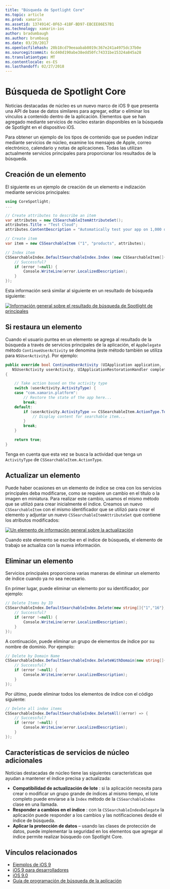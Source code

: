 ```yaml
---
title: "Búsqueda de Spotlight Core"
ms.topic: article
ms.prod: xamarin
ms.assetid: 1374914C-0F63-41BF-BD97-EBCEE86E57B1
ms.technology: xamarin-ios
author: bradumbaugh
ms.author: brumbaug
ms.date: 03/20/2017
ms.openlocfilehash: 20b18cd79eeaabab8019c367e241a4975dc37b0e
ms.sourcegitcommit: 6cd40d190abe38edd50fc74331be15324a845a28
ms.translationtype: MT
ms.contentlocale: es-ES
ms.lasthandoff: 02/27/2018
---
```

# <a name="search-with-core-spotlight"></a>Búsqueda de Spotlight Core

Noticias destacadas de núcleo es un nuevo marco de iOS 9 que presenta una API de base de datos similares para agregar, editar o eliminar los vínculos a contenido dentro de la aplicación. Elementos que se han agregado mediante servicios de núcleo estarán disponibles en la búsqueda de Spotlight en el dispositivo iOS.

Para obtener un ejemplo de los tipos de contenido que se pueden indizar mediante servicios de núcleo, examine los mensajes de Apple, correo electrónico, calendario y notas de aplicaciones. Todas las utilizan actualmente servicios principales para proporcionar los resultados de la búsqueda.

## <a name="creating-an-item"></a>Creación de un elemento

El siguiente es un ejemplo de creación de un elemento e indización mediante servicios principales:

```csharp
using CoreSpotlight;
...

// Create attributes to describe an item
var attributes = new CSSearchableItemAttributeSet();
attributes.Title = "Test Cloud";
attributes.ContentDescription = "Automatically test your app on 1,000 devices in the cloud.";

// Create item
var item = new CSSearchableItem ("1", "products", attributes);

// Index item
CSSearchableIndex.DefaultSearchableIndex.Index (new CSSearchableItem[]{ item }, (error) => {
    // Successful?
    if (error !=null) {
        Console.WriteLine(error.LocalizedDescription);
    }
});
```

Esta información será similar al siguiente en un resultado de búsqueda siguiente:

[ ![](corespotlight-images/corespotlight01.png "Información general sobre el resultado de búsqueda de Spotlight de principales")](corespotlight-images/corespotlight01.png)

## <a name="restoring-an-item"></a>Si restaura un elemento

Cuando el usuario puntea en un elemento se agrega al resultado de la búsqueda a través de servicios principales de la aplicación, el `AppDelegate` método `ContinueUserActivity` se denomina (este método también se utiliza para `NSUserActivity`). Por ejemplo:

```csharp
public override bool ContinueUserActivity (UIApplication application,
   NSUserActivity userActivity, UIApplicationRestorationHandler completionHandler)
{

    // Take action based on the activity type
    switch (userActivity.ActivityType) {
    case "com.xamarin.platform":
        // Restore the state of the app here...
        break;
    default:
        if (userActivity.ActivityType == CSSearchableItem.ActionType.ToString ()) {
            // Display content for searchable item...
        }
        break;
    }

    return true;
}
```

Tenga en cuenta que esta vez se busca la actividad que tenga un `ActivityType` de `CSSearchableItem.ActionType`.

## <a name="updating-an-item"></a>Actualizar un elemento

Puede haber ocasiones en un elemento de índice se crea con los servicios principales deba modificarse, como se requiere un cambio en el título o la imagen en miniatura. Para realizar este cambio, usamos el mismo método que se utilizó para crear inicialmente el índice.
Creamos un nuevo `CSSearchableItem` con el mismo identificador que se utilizó para crear el elemento y adjuntar un nuevo `CSSearchableItemAttributeSet` que contiene los atributos modificados:

[ ![](corespotlight-images/corespotlight02.png "Un elemento de información general sobre la actualización")](corespotlight-images/corespotlight02.png)

Cuando este elemento se escribe en el índice de búsqueda, el elemento de trabajo se actualiza con la nueva información.

## <a name="deleting-an-item"></a>Eliminar un elemento

Servicios principales proporciona varias maneras de eliminar un elemento de índice cuando ya no sea necesario.

En primer lugar, puede eliminar un elemento por su identificador, por ejemplo:

```csharp
// Delete Items by ID
CSSearchableIndex.DefaultSearchableIndex.Delete(new string[]{"1","16"},(error) => {
    // Successful?
    if (error !=null) {
        Console.WriteLine(error.LocalizedDescription);
    }
});
```

A continuación, puede eliminar un grupo de elementos de índice por su nombre de dominio. Por ejemplo:

```csharp
// Delete by Domain Name
CSSearchableIndex.DefaultSearchableIndex.DeleteWithDomain(new string[]{"domain-name"},(error) => {
    // Successful?
    if (error !=null) {
        Console.WriteLine(error.LocalizedDescription);
    }
});
```

Por último, puede eliminar todos los elementos de índice con el código siguiente:

```csharp
// Delete all index items
CSSearchableIndex.DefaultSearchableIndex.DeleteAll((error) => {
    // Successful?
    if (error !=null) {
        Console.WriteLine(error.LocalizedDescription);
    }
});
```
## <a name="additional-core-spotlight-features"></a>Características de servicios de núcleo adicionales

Noticias destacadas de núcleo tiene las siguientes características que ayudan a mantener el índice precisa y actualizada:

- **Compatibilidad de actualización de lote** : si la aplicación necesita para crear o modificar un grupo grande de índices al mismo tiempo, el lote completo puede enviarse a la `Index` método de la `CSSearchableIndex` clase en una llamada.
- **Responder a cambios en el índice** : con la `CSSearchableIndexDelegate` la aplicación puede responder a los cambios y las notificaciones desde el índice de búsqueda.
- **Aplicar la protección de datos** – usando las clases de protección de datos, puede implementar la seguridad en los elementos que agregar al índice permite realizar búsquedo con Spotlight Core.



## <a name="related-links"></a>Vínculos relacionados

- [Ejemplos de iOS 9](https://developer.xamarin.com/samples/ios/iOS9/)
- [iOS 9 para desarrolladores](https://developer.apple.com/ios/pre-release/)
- [iOS 9.0](https://developer.apple.com/library/prerelease/ios/releasenotes/General/WhatsNewIniOS/Articles/iOS9.html)
- [Guía de programación de búsqueda de la aplicación](https://developer.apple.com/library/prerelease/ios/documentation/General/Conceptual/AppSearch/index.html#//apple_ref/doc/uid/TP40016308)
